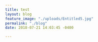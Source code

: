 ```yaml
---
title: test
layout: blog
feature_image: "./uploads/Entitled5.jpg"
permalink: "./blog"
date: 2018-07-21 14:03:45 -0400

---
```

